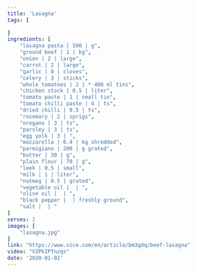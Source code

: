 ```yaml
---
title: 'Lasagna'
tags: [
    
]
ingredients: [
    "lasagna pasta | 500 | g",
    "ground beef | 1 | kg",
    "onion | 2 | large",
    "carrot | 2 | large",
    "garlic | 8 | cloves",
    "celery | 3 | sticks",
    "whole tomatoes | 2 | * 400 ml tins",
    "chicken stock | 0.5 | liter",
    "tomato paste | 1 | small tin",
    "tomato chilli paste | 4 | ts",
    "dried chilli | 0.5 | ts",
    "rosemary | 2 | sprigs",
    "oregano | 3 | ts",
    "parsley | 3 | ts",
    "egg yolk | 3 | ",
    "mozzarella | 0.4 | kg shredded",
    "parmigiano | 200 | g grated",
    "butter | 30 | g",
    "plain flour | 70 | g",
    "leek | 0.5 | small",
    "milk | 1 | liter",
    "nutmeg | 0.5 | grated",
    "vegetable oil |  | ",
    "olive oil |  | ",
    "black pepper |  | freshly ground",
    "salt |  | "
]
serves: 2
images: [
    "lasagna.jpg"
]
link: "https://www.vice.com/en/article/bm3gdq/beef-lasagna"
video: "VZPkIPfnzqs"
date: '2020-01-02'
---
```



